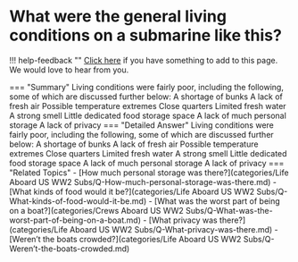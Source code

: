 # What were the general living conditions on a submarine like this?

!!! help-feedback ""
    [Click here](https://replace.md) if you have something to add to this page. We would love to hear from you.

=== "Summary"
    Living conditions were fairly poor, including the following, some of which are discussed further below: A shortage of bunks A lack of fresh air Possible temperature extremes Close quarters Limited fresh water A strong smell Little dedicated food storage space A lack of much personal storage A lack of privacy
=== "Detailed Answer"
    Living conditions were fairly poor, including the following, some of which are discussed further below:
    A shortage of bunks
    A lack of fresh air
    Possible temperature extremes
    Close quarters
    Limited fresh water
    A strong smell
    Little dedicated food storage space
    A lack of much personal storage
    A lack of privacy
=== "Related Topics"
    - [How much personal storage was there?](categories/Life Aboard US WW2 Subs/Q-How-much-personal-storage-was-there.md)
    - [What kinds of food would it be?](categories/Life Aboard US WW2 Subs/Q-What-kinds-of-food-would-it-be.md)
    - [What was the worst part of being on a boat?](categories/Crews Aboard US WW2 Subs/Q-What-was-the-worst-part-of-being-on-a-boat.md)
    - [What privacy was there?](categories/Life Aboard US WW2 Subs/Q-What-privacy-was-there.md)
    - [Weren’t the boats crowded?](categories/Life Aboard US WW2 Subs/Q-Weren’t-the-boats-crowded.md)
